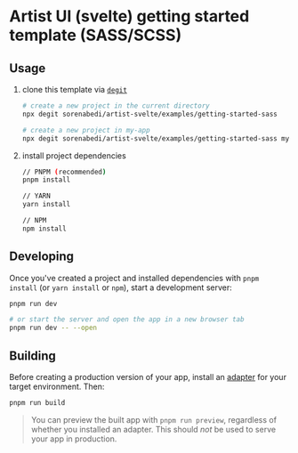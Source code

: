 # Artist UI (svelte) getting started template (SASS/SCSS)

## Usage

1. clone this template via [`degit`](https://www.npmjs.com/package/degit)

   ```bash
   # create a new project in the current directory
   npx degit sorenabedi/artist-svelte/examples/getting-started-sass

   # create a new project in my-app
   npx degit sorenabedi/artist-svelte/examples/getting-started-sass my-app
   ```

2. install project dependencies

   ```bash
   // PNPM (recommended)
   pnpm install

   // YARN
   yarn install

   // NPM
   npm install
   ```

## Developing

Once you've created a project and installed dependencies with `pnpm install` (or `yarn install` or `npm`), start a development server:

```bash
pnpm run dev

# or start the server and open the app in a new browser tab
pnpm run dev -- --open
```

## Building

Before creating a production version of your app, install an [adapter](https://kit.svelte.dev/docs#adapters) for your target environment. Then:

```bash
pnpm run build
```

> You can preview the built app with `pnpm run preview`, regardless of whether you installed an adapter. This should _not_ be used to serve your app in production.
